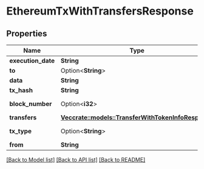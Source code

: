 # EthereumTxWithTransfersResponse

## Properties

Name | Type | Description | Notes
------------ | ------------- | ------------- | -------------
**execution_date** | **String** |  | 
**to** | Option<**String**> |  | 
**data** | **String** |  | 
**tx_hash** | **String** |  | 
**block_number** | Option<**i32**> |  | [optional][readonly]
**transfers** | [**Vec<crate::models::TransferWithTokenInfoResponse>**](TransferWithTokenInfoResponse.md) |  | 
**tx_type** | Option<**String**> |  | [optional][readonly]
**from** | **String** |  | 

[[Back to Model list]](../README.md#documentation-for-models) [[Back to API list]](../README.md#documentation-for-api-endpoints) [[Back to README]](../README.md)


